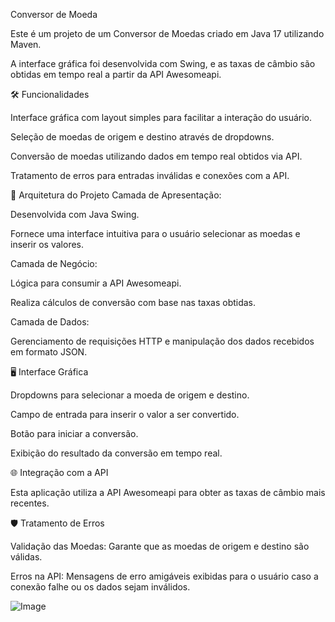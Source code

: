 Conversor de Moeda

Este é um projeto de um Conversor de Moedas criado em Java 17 utilizando Maven.

 A interface gráfica foi desenvolvida com Swing, e as taxas de câmbio são obtidas em tempo real a partir da API Awesomeapi.

🛠️ Funcionalidades

Interface gráfica com layout simples para facilitar a interação do usuário.

Seleção de moedas de origem e destino através de dropdowns.

Conversão de moedas utilizando dados em tempo real obtidos via API.

Tratamento de erros para entradas inválidas e conexões com a API.

🧩 Arquitetura do Projeto
Camada de Apresentação:

Desenvolvida com Java Swing.

Fornece uma interface intuitiva para o usuário selecionar as moedas e inserir os valores.

Camada de Negócio:

Lógica para consumir a API Awesomeapi.

Realiza cálculos de conversão com base nas taxas obtidas.

Camada de Dados:

Gerenciamento de requisições HTTP e manipulação dos dados recebidos em formato JSON.

🖥️ Interface Gráfica

Dropdowns para selecionar a moeda de origem e destino.

Campo de entrada para inserir o valor a ser convertido.

Botão para iniciar a conversão.

Exibição do resultado da conversão em tempo real.

🌐 Integração com a API

Esta aplicação utiliza a API Awesomeapi para obter as taxas de câmbio mais recentes. 

🛡️ Tratamento de Erros

Validação das Moedas: Garante que as moedas de origem e destino são válidas.

Erros na API: Mensagens de erro amigáveis exibidas para o usuário caso a conexão falhe ou os dados sejam inválidos.

![Image](https://github.com/user-attachments/assets/17d2609f-1863-4726-b23c-cc4a5814cd51)

